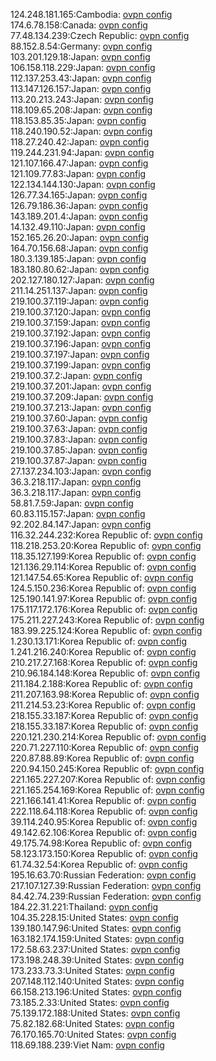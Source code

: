 124.248.181.165:Cambodia: [ovpn config](vpn/124_248_181_165.ovpn)  
174.6.78.158:Canada: [ovpn config](vpn/174_6_78_158.ovpn)  
77.48.134.239:Czech Republic: [ovpn config](vpn/77_48_134_239.ovpn)  
88.152.8.54:Germany: [ovpn config](vpn/88_152_8_54.ovpn)  
103.201.129.18:Japan: [ovpn config](vpn/103_201_129_18.ovpn)  
106.158.118.229:Japan: [ovpn config](vpn/106_158_118_229.ovpn)  
112.137.253.43:Japan: [ovpn config](vpn/112_137_253_43.ovpn)  
113.147.126.157:Japan: [ovpn config](vpn/113_147_126_157.ovpn)  
113.20.213.243:Japan: [ovpn config](vpn/113_20_213_243.ovpn)  
118.109.65.208:Japan: [ovpn config](vpn/118_109_65_208.ovpn)  
118.153.85.35:Japan: [ovpn config](vpn/118_153_85_35.ovpn)  
118.240.190.52:Japan: [ovpn config](vpn/118_240_190_52.ovpn)  
118.27.240.42:Japan: [ovpn config](vpn/118_27_240_42.ovpn)  
119.244.231.94:Japan: [ovpn config](vpn/119_244_231_94.ovpn)  
121.107.166.47:Japan: [ovpn config](vpn/121_107_166_47.ovpn)  
121.109.77.83:Japan: [ovpn config](vpn/121_109_77_83.ovpn)  
122.134.144.130:Japan: [ovpn config](vpn/122_134_144_130.ovpn)  
126.77.34.165:Japan: [ovpn config](vpn/126_77_34_165.ovpn)  
126.79.186.36:Japan: [ovpn config](vpn/126_79_186_36.ovpn)  
143.189.201.4:Japan: [ovpn config](vpn/143_189_201_4.ovpn)  
14.132.49.110:Japan: [ovpn config](vpn/14_132_49_110.ovpn)  
152.165.26.20:Japan: [ovpn config](vpn/152_165_26_20.ovpn)  
164.70.156.68:Japan: [ovpn config](vpn/164_70_156_68.ovpn)  
180.3.139.185:Japan: [ovpn config](vpn/180_3_139_185.ovpn)  
183.180.80.62:Japan: [ovpn config](vpn/183_180_80_62.ovpn)  
202.127.180.127:Japan: [ovpn config](vpn/202_127_180_127.ovpn)  
211.14.251.137:Japan: [ovpn config](vpn/211_14_251_137.ovpn)  
219.100.37.119:Japan: [ovpn config](vpn/219_100_37_119.ovpn)  
219.100.37.120:Japan: [ovpn config](vpn/219_100_37_120.ovpn)  
219.100.37.159:Japan: [ovpn config](vpn/219_100_37_159.ovpn)  
219.100.37.192:Japan: [ovpn config](vpn/219_100_37_192.ovpn)  
219.100.37.196:Japan: [ovpn config](vpn/219_100_37_196.ovpn)  
219.100.37.197:Japan: [ovpn config](vpn/219_100_37_197.ovpn)  
219.100.37.199:Japan: [ovpn config](vpn/219_100_37_199.ovpn)  
219.100.37.2:Japan: [ovpn config](vpn/219_100_37_2.ovpn)  
219.100.37.201:Japan: [ovpn config](vpn/219_100_37_201.ovpn)  
219.100.37.209:Japan: [ovpn config](vpn/219_100_37_209.ovpn)  
219.100.37.213:Japan: [ovpn config](vpn/219_100_37_213.ovpn)  
219.100.37.60:Japan: [ovpn config](vpn/219_100_37_60.ovpn)  
219.100.37.63:Japan: [ovpn config](vpn/219_100_37_63.ovpn)  
219.100.37.83:Japan: [ovpn config](vpn/219_100_37_83.ovpn)  
219.100.37.85:Japan: [ovpn config](vpn/219_100_37_85.ovpn)  
219.100.37.87:Japan: [ovpn config](vpn/219_100_37_87.ovpn)  
27.137.234.103:Japan: [ovpn config](vpn/27_137_234_103.ovpn)  
36.3.218.117:Japan: [ovpn config](vpn/36_3_218_117.ovpn)  
36.3.218.117:Japan: [ovpn config](vpn/36_3_218_117.ovpn)  
58.81.7.59:Japan: [ovpn config](vpn/58_81_7_59.ovpn)  
60.83.115.157:Japan: [ovpn config](vpn/60_83_115_157.ovpn)  
92.202.84.147:Japan: [ovpn config](vpn/92_202_84_147.ovpn)  
116.32.244.232:Korea Republic of: [ovpn config](vpn/116_32_244_232.ovpn)  
118.218.253.20:Korea Republic of: [ovpn config](vpn/118_218_253_20.ovpn)  
118.35.127.199:Korea Republic of: [ovpn config](vpn/118_35_127_199.ovpn)  
121.136.29.114:Korea Republic of: [ovpn config](vpn/121_136_29_114.ovpn)  
121.147.54.65:Korea Republic of: [ovpn config](vpn/121_147_54_65.ovpn)  
124.5.150.236:Korea Republic of: [ovpn config](vpn/124_5_150_236.ovpn)  
125.190.141.97:Korea Republic of: [ovpn config](vpn/125_190_141_97.ovpn)  
175.117.172.176:Korea Republic of: [ovpn config](vpn/175_117_172_176.ovpn)  
175.211.227.243:Korea Republic of: [ovpn config](vpn/175_211_227_243.ovpn)  
183.99.225.124:Korea Republic of: [ovpn config](vpn/183_99_225_124.ovpn)  
1.230.13.171:Korea Republic of: [ovpn config](vpn/1_230_13_171.ovpn)  
1.241.216.240:Korea Republic of: [ovpn config](vpn/1_241_216_240.ovpn)  
210.217.27.168:Korea Republic of: [ovpn config](vpn/210_217_27_168.ovpn)  
210.96.184.148:Korea Republic of: [ovpn config](vpn/210_96_184_148.ovpn)  
211.184.2.188:Korea Republic of: [ovpn config](vpn/211_184_2_188.ovpn)  
211.207.163.98:Korea Republic of: [ovpn config](vpn/211_207_163_98.ovpn)  
211.214.53.23:Korea Republic of: [ovpn config](vpn/211_214_53_23.ovpn)  
218.155.33.187:Korea Republic of: [ovpn config](vpn/218_155_33_187.ovpn)  
218.155.33.187:Korea Republic of: [ovpn config](vpn/218_155_33_187.ovpn)  
220.121.230.214:Korea Republic of: [ovpn config](vpn/220_121_230_214.ovpn)  
220.71.227.110:Korea Republic of: [ovpn config](vpn/220_71_227_110.ovpn)  
220.87.88.89:Korea Republic of: [ovpn config](vpn/220_87_88_89.ovpn)  
220.94.150.245:Korea Republic of: [ovpn config](vpn/220_94_150_245.ovpn)  
221.165.227.207:Korea Republic of: [ovpn config](vpn/221_165_227_207.ovpn)  
221.165.254.169:Korea Republic of: [ovpn config](vpn/221_165_254_169.ovpn)  
221.166.141.41:Korea Republic of: [ovpn config](vpn/221_166_141_41.ovpn)  
222.118.64.118:Korea Republic of: [ovpn config](vpn/222_118_64_118.ovpn)  
39.114.240.95:Korea Republic of: [ovpn config](vpn/39_114_240_95.ovpn)  
49.142.62.106:Korea Republic of: [ovpn config](vpn/49_142_62_106.ovpn)  
49.175.74.98:Korea Republic of: [ovpn config](vpn/49_175_74_98.ovpn)  
58.123.173.150:Korea Republic of: [ovpn config](vpn/58_123_173_150.ovpn)  
61.74.32.54:Korea Republic of: [ovpn config](vpn/61_74_32_54.ovpn)  
195.16.63.70:Russian Federation: [ovpn config](vpn/195_16_63_70.ovpn)  
217.107.127.39:Russian Federation: [ovpn config](vpn/217_107_127_39.ovpn)  
84.42.74.239:Russian Federation: [ovpn config](vpn/84_42_74_239.ovpn)  
184.22.31.221:Thailand: [ovpn config](vpn/184_22_31_221.ovpn)  
104.35.228.15:United States: [ovpn config](vpn/104_35_228_15.ovpn)  
139.180.147.96:United States: [ovpn config](vpn/139_180_147_96.ovpn)  
163.182.174.159:United States: [ovpn config](vpn/163_182_174_159.ovpn)  
172.58.63.237:United States: [ovpn config](vpn/172_58_63_237.ovpn)  
173.198.248.39:United States: [ovpn config](vpn/173_198_248_39.ovpn)  
173.233.73.3:United States: [ovpn config](vpn/173_233_73_3.ovpn)  
207.148.112.140:United States: [ovpn config](vpn/207_148_112_140.ovpn)  
66.158.213.196:United States: [ovpn config](vpn/66_158_213_196.ovpn)  
73.185.2.33:United States: [ovpn config](vpn/73_185_2_33.ovpn)  
75.139.172.188:United States: [ovpn config](vpn/75_139_172_188.ovpn)  
75.82.182.68:United States: [ovpn config](vpn/75_82_182_68.ovpn)  
76.170.165.70:United States: [ovpn config](vpn/76_170_165_70.ovpn)  
118.69.188.239:Viet Nam: [ovpn config](vpn/118_69_188_239.ovpn)  
